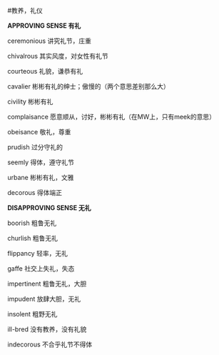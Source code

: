 #教养，礼仪

**APPROVING SENSE 有礼**

ceremonious 讲究礼节，庄重

chivalrous 其实风度，对女性有礼节

courteous 礼貌，谦恭有礼

cavalier 彬彬有礼的绅士；傲慢的（两个意思差别那么大）

civility 彬彬有礼

complaisance 愿意顺从，讨好，彬彬有礼（在MW上，只有meek的意思）

obeisance 敬礼，尊重

prudish 过分守礼的

seemly 得体，遵守礼节

urbane 彬彬有礼，文雅

decorous 得体端正

**DISAPPROVING SENSE 无礼**

boorish 粗鲁无礼

churlish 粗鲁无礼

flippancy 轻率，无礼

gaffe 社交上失礼，失态

impertinent 粗鲁无礼，大胆

impudent 放肆大胆，无礼

insolent 粗野无礼

ill-bred 没有教养，没有礼貌

indecorous 不合乎礼节不得体